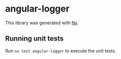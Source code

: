 # angular-logger

This library was generated with [Nx](https://nx.dev).

## Running unit tests

Run `nx test angular-logger` to execute the unit tests.
